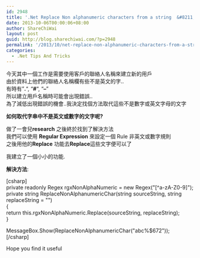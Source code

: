 ```yaml
---
id: 2948
title: '.Net Replace Non alphanumeric characters from a string  &#8211; .Net 上如何取代不是英文數字的 字串'
date: 2013-10-06T00:00:06+08:00
author: ShareChiWai
layout: post
guid: http://blog.sharechiwai.com/?p=2948
permalink: '/2013/10/net-replace-non-alphanumeric-characters-from-a-string-net-%e4%b8%8a%e5%a6%82%e4%bd%95%e5%8f%96%e4%bb%a3%e4%b8%8d%e6%98%af%e8%8b%b1%e6%96%87%e6%95%b8%e5%ad%97%e7%9a%84-%e5%ad%97%e4%b8%b2/'
categories:
  - .Net Tips And Tricks
---
```

今天其中一個工作是需要使用客戶的聯絡人名稱來建立新的用戶  
由於資料上他們的聯絡人名稱欄有些不是英文的字..  
有時有&#8221;**.**&#8220;, &#8220;**#**&#8220;, &#8220;**&#8211;**&#8221;  
所以建立用戶名稱時可能會出現錯誤..  
為了減低出現錯誤的機會..我決定找個方法取代這些不是數字或英文字母的文字

**如何取代字串中不是英文或數字的文字呢?**

做了一會兒**research** 之後終於找到了解決方法  
我們可以使用 **Regular Expression** 來設定一個 Rule 非英文或數字規則  
之後用他的**Replace** 功能去**Replace**這些文字便可以了

我建立了一個小小的功能.

**解決方法**:

[csharp]  
private readonly Regex rgxNonAlphaNumeric = new Regex("[^a-zA-Z0-9]");  
private string ReplaceNonAlphanumericChar(string sourceString, string replaceString = "")  
{  
return this.rgxNonAlphaNumeric.Replace(sourceString, replaceString);  
}

MessageBox.Show(ReplaceNonAlphanumericChar("abc%$672"));  
[/csharp]

Hope you find it useful